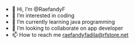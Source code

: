 - 👋 Hi, I’m @RaefandyF
- 👀 I’m interested in coding
- 🌱 I’m currently learning java programming
- 💞️ I’m looking to collaborate on app developer
- 📫 How to reach me raefandyfadila@rfstore.net

<!---
RaefandyF/RaefandyF is a ✨ special ✨ repository because its `README.md` (this file) appears on your GitHub profile.
You can click the Preview link to take a look at your changes.
--->
